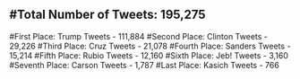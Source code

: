 #Total Number of Tweets: 195,275 
---
#First Place: Trump Tweets - 111,884
#Second Place: Clinton Tweets - 29,226
#Third Place: Cruz Tweets - 21,078
#Fourth Place: Sanders Tweets - 15,214
#Fifth Place: Rubio Tweets - 12,160
#Sixth Place: Jeb! Tweets - 3,160
#Seventh Place: Carson Tweets - 1,787
#Last Place: Kasich Tweets - 766
